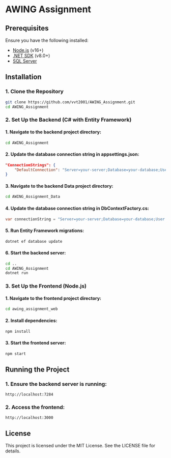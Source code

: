 # AWING Assignment

## Prerequisites

Ensure you have the following installed:

- [Node.js](https://nodejs.org/) (v16+)
- [.NET SDK](https://dotnet.microsoft.com/download) (v8.0+)
- [SQL Server](https://www.microsoft.com/sql-server)

## Installation

### 1. Clone the Repository
```bash
git clone https://github.com/vvt2001/AWING_Assignment.git
cd AWING_Assignment
```

### 2. Set Up the Backend (C# with Entity Framework)
#### 1. Navigate to the backend project directory:
```bash
cd AWING_Assignment
```

#### 2. Update the database connection string in appsettings.json:
```json
"ConnectionStrings": {
    "DefaultConnection": "Server=your-server;Database=your-database;User Id=your-user;Password=your-password;"
}
```

#### 3. Navigate to the backend Data project directory:
```bash
cd AWING_Assignment_Data
```

#### 4. Update the database connection string in DbContextFactory.cs:
```C#
var connectionString = "Server=your-server;Database=your-database;User Id=your-user;Password=your-password;Trusted_Connection=False;Encrypt=True;TrustServerCertificate=True";
```

#### 5. Run Entity Framework migrations:
```bash
dotnet ef database update
```

#### 6. Start the backend server:
```bash
cd ..
cd AWING_Assignment
dotnet run
```

### 3. Set Up the Frontend (Node.js)
#### 1. Navigate to the frontend project directory:
```bash
cd awing_assignment_web
```
#### 2. Install dependencies:
```bash
npm install
```
#### 3. Start the frontend server:
```bash
npm start
```

## Running the Project
### 1. Ensure the backend server is running:
```arduino
http://localhost:7284
```

### 2. Access the frontend:
```arduino
http://localhost:3000
```

## License
This project is licensed under the MIT License. See the LICENSE file for details.


